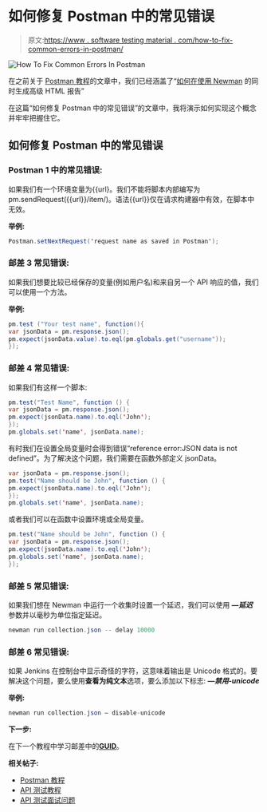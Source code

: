 # 如何修复 Postman 中的常见错误

> 原文:[https://www . software testing material . com/how-to-fix-common-errors-in-postman/](https://www.softwaretestingmaterial.com/how-to-fix-common-errors-in-postman/)

![How To Fix Common Errors In Postman](img/39b09bc0c51ba35c478c99919f3a0844.png)

在之前关于 [Postman 教程](https://www.softwaretestingmaterial.com/postman-tutorial/)的文章中，我们已经涵盖了“[如何在使用 Newman](https://www.softwaretestingmaterial.com/generate-advanced-html-reports-while-using-newman/) 的同时生成高级 HTML 报告”

在这篇“如何修复 Postman 中的常见错误”的文章中，我将演示如何实现这个概念并牢牢把握住它。

## **如何修复 Postman 中的常见错误**

### **Postman 1 中的常见错误:**

如果我们有一个环境变量为{{url}。我们不能将脚本内部编写为 pm.sendRequest({{url}}/item/)。语法{{url}}仅在请求构建器中有效，在脚本中无效。

**举例:**

```java
Postman.setNextRequest('request name as saved in Postman');
```

### **邮差 3 常见错误:**

如果我们想要比较已经保存的变量(例如用户名)和来自另一个 API 响应的值，我们可以使用一个方法。

**举例:**

```java
pm.test ("Your test name", function(){
var jsonData = pm.response.json();
pm.expect(jsonData.value).to.eql(pm.globals.get("username"));
});
```

### **邮差 4 常见错误:**

如果我们有这样一个脚本:

```java
pm.test("Test Name", function () { 
var jsonData = pm.response.json();
pm.expect(jsonData.name).to.eql('John'); 
}); 
pm.globals.set('name', jsonData.name);
```

有时我们在设置全局变量时会得到错误“reference error:JSON data is not defined”。为了解决这个问题，我们需要在函数外部定义 jsonData。

```java
var jsonData = pm.response.json(); 
pm.test("Name should be John", function () { 
pm.expect(jsonData.name).to.eql('John'); 
}); 
pm.globals.set('name', jsonData.name);
```

或者我们可以在函数中设置环境或全局变量。

```java
pm.test("Name should be John", function () { 
var jsonData = pm.response.json(); 
pm.expect(jsonData.name).to.eql('John'); 
pm.globals.set('name', jsonData.name); 
});
```

### **邮差 5 常见错误:**

如果我们想在 Newman 中运行一个收集时设置一个延迟，我们可以使用 ***—延迟*** 参数并以毫秒为单位指定延迟。

```java
newman run collection.json -- delay 10000  
```

### **邮差 6 常见错误:**

如果 Jenkins 在控制台中显示奇怪的字符，这意味着输出是 Unicode 格式的。要解决这个问题，要么使用**查看为纯文本**选项，要么添加以下标志: ***—禁用-unicode***

**举例:**

```java
newman run collection.json – disable-unicode
```

**下一步:**

在下一个教程中学习邮差中的[**GUID**](https://www.softwaretestingmaterial.com/guid-in-postman/)。

**相关帖子:**

*   [Postman 教程](https://www.softwaretestingmaterial.com/postman-tutorial/)
*   [API 测试教程](https://www.softwaretestingmaterial.com/api-testing/)
*   [API 测试面试问题](https://www.softwaretestingmaterial.com/api-testing-interview-questions/)